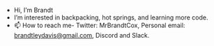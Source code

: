 - Hi, I’m Brandt 
- I’m interested in backpacking, hot springs, and learning more code.
- 📫 How to reach me- Twitter: MrBrandtCox, Personal email: brandtleydavis@gmail.com, Discord and Slack. 
